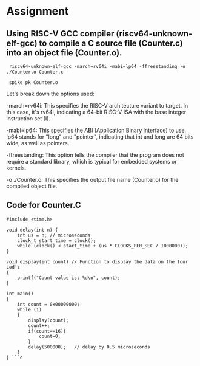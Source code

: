 # Assignment

## Using RISC-V GCC compiler (riscv64-unknown-elf-gcc) to compile a C source file (Counter.c) into an object file (Counter.o).
` riscv64-unknown-elf-gcc -march=rv64i -mabi=lp64 -ffreestanding -o ./Counter.o Counter.c`

` spike pk Counter.o` 


Let's break down the options used:

-march=rv64i: This specifies the RISC-V architecture variant to target. In this case, it's rv64i, indicating a 64-bit RISC-V ISA with the base integer instruction set (I).

-mabi=lp64: This specifies the ABI (Application Binary Interface) to use. lp64 stands for "long" and "pointer", indicating that int and long are 64 bits wide, as well as pointers.

-ffreestanding: This option tells the compiler that the program does not require a standard library, which is typical for embedded systems or kernels.

-o ./Counter.o: This specifies the output file name (Counter.o) for the compiled object file.

## Code for Counter.C
``` #include <stdio.h>
#include <time.h>

void delay(int n) {
    int us = n; // microseconds
    clock_t start_time = clock();
    while (clock() < start_time + (us * CLOCKS_PER_SEC / 1000000));
}

void display(int count) // Function to display the data on the four Led's
{
	printf("Count value is: %d\n", count);						
}

int main()
{
	int count = 0x00000000;
	while (1)
	{
		display(count);
		count++;
        if(count==16){
            count=0;
        }
		delay(500000);   // delay by 0.5 microseconds
	}
} ```c
